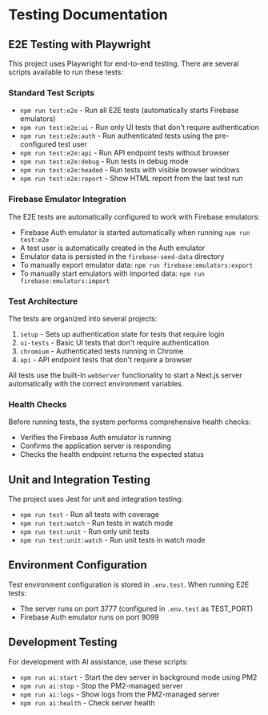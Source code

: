 # Testing Documentation

## E2E Testing with Playwright

This project uses Playwright for end-to-end testing. There are several scripts available to run these tests:

### Standard Test Scripts

- `npm run test:e2e` - Run all E2E tests (automatically starts Firebase emulators)
- `npm run test:e2e:ui` - Run only UI tests that don't require authentication
- `npm run test:e2e:auth` - Run authenticated tests using the pre-configured test user
- `npm run test:e2e:api` - Run API endpoint tests without browser
- `npm run test:e2e:debug` - Run tests in debug mode
- `npm run test:e2e:headed` - Run tests with visible browser windows
- `npm run test:e2e:report` - Show HTML report from the last test run

### Firebase Emulator Integration

The E2E tests are automatically configured to work with Firebase emulators:

- Firebase Auth emulator is started automatically when running `npm run test:e2e`
- A test user is automatically created in the Auth emulator
- Emulator data is persisted in the `firebase-seed-data` directory
- To manually export emulator data: `npm run firebase:emulators:export`
- To manually start emulators with imported data: `npm run firebase:emulators:import`

### Test Architecture

The tests are organized into several projects:

1. `setup` - Sets up authentication state for tests that require login
2. `ui-tests` - Basic UI tests that don't require authentication
3. `chromium` - Authenticated tests running in Chrome
4. `api` - API endpoint tests that don't require a browser

All tests use the built-in `webServer` functionality to start a Next.js server automatically with the correct environment variables.

### Health Checks

Before running tests, the system performs comprehensive health checks:

- Verifies the Firebase Auth emulator is running
- Confirms the application server is responding
- Checks the health endpoint returns the expected status

## Unit and Integration Testing

The project uses Jest for unit and integration testing:

- `npm run test` - Run all tests with coverage
- `npm run test:watch` - Run tests in watch mode
- `npm run test:unit` - Run only unit tests
- `npm run test:unit:watch` - Run unit tests in watch mode

## Environment Configuration

Test environment configuration is stored in `.env.test`. When running E2E tests:

- The server runs on port 3777 (configured in `.env.test` as TEST_PORT)
- Firebase Auth emulator runs on port 9099

## Development Testing

For development with AI assistance, use these scripts:

- `npm run ai:start` - Start the dev server in background mode using PM2
- `npm run ai:stop` - Stop the PM2-managed server
- `npm run ai:logs` - Show logs from the PM2-managed server
- `npm run ai:health` - Check server health
